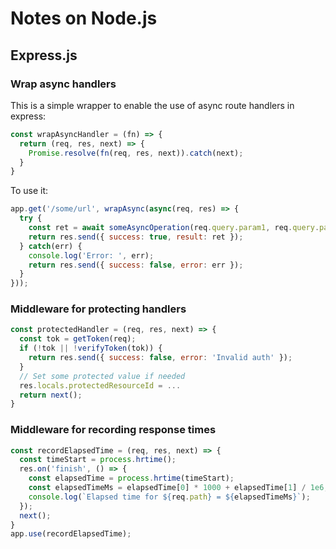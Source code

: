 # Notes on Node.js


## Express.js


### Wrap async handlers

This is a simple wrapper to enable the use of async route handlers in express:

```javascript
const wrapAsyncHandler = (fn) => {
  return (req, res, next) => {
    Promise.resolve(fn(req, res, next)).catch(next);
  }
}
```

To use it:
```javascript
app.get('/some/url', wrapAsync(async(req, res) => {
  try {
    const ret = await someAsyncOperation(req.query.param1, req.query.param2);
    return res.send({ success: true, result: ret });
  } catch(err) {
    console.log('Error: ', err);
    return res.send({ success: false, error: err });
  }
}));
```


### Middleware for protecting handlers

```javascript
const protectedHandler = (req, res, next) => {
  const tok = getToken(req);
  if (!tok || !verifyToken(tok)) {
    return res.send({ success: false, error: 'Invalid auth' });
  }
  // Set some protected value if needed
  res.locals.protectedResourceId = ...
  return next();
}
```


### Middleware for recording response times

```javascript
const recordElapsedTime = (req, res, next) => {
  const timeStart = process.hrtime();
  res.on('finish', () => {
    const elapsedTime = process.hrtime(timeStart);
    const elapsedTimeMs = elapsedTime[0] * 1000 + elapsedTime[1] / 1e6;
    console.log(`Elapsed time for ${req.path} = ${elapsedTimeMs}`);
  });
  next();
}
app.use(recordElapsedTime);
```

